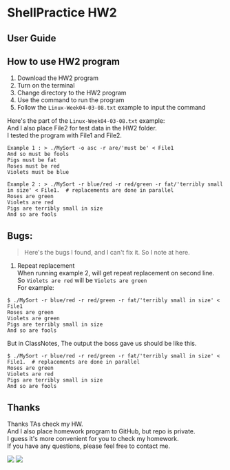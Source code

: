 # ShellPractice HW2
## User Guide

How to use HW2 program
---
1. Download the HW2 program
2. Turn on the terminal
3. Change directory to the HW2 program
4. Use the command to run the program
5. Follow the `Linux-Week04-03-08.txt`  example to input the command

Here's the part of the `Linux-Week04-03-08.txt` example:  
And I also place File2 for test data in the HW2 folder.  
I tested the program with File1 and File2.  

```
Example 1 : > ./MySort -o asc -r are/'must be' < File1
And so must be fools
Pigs must be fat
Roses must be red
Violets must be blue

Example 2 : > ./MySort -r blue/red -r red/green -r fat/'terribly small in size' < File1.  # replacements are done in parallel
Roses are green
Violets are red
Pigs are terribly small in size
And so are fools
```

## Bugs:
> Here's the bugs I found, and I can't fix it. So I note at here.
1. Repeat replacement  
  When running example 2, will get repeat replacement on second line.  
  So `Violets are red` will be `Violets are green`  
  For example:  
  ```shell
  $ ./MySort -r blue/red -r red/green -r fat/'terribly small in size' < File1
Roses are green
Violets are green
Pigs are terribly small in size
And so are fools
  ```

  But in ClassNotes, The output the boss gave us should be like this.
  ```shell
  $ ./MySort -r blue/red -r red/green -r fat/'terribly small in size' < File1.  # replacements are done in parallel
Roses are green
Violets are red
Pigs are terribly small in size
And so are fools
  ```


## Thanks
Thanks TAs check my HW.  
And I also place homework program to GitHub, but repo is private.  
I guess it's more convenient for you to check my homework.  
If you have any questions, please feel free to contact me.  
<p align="">
<a href="https://github.com/bluehomewu"> <img src="https://img.shields.io/badge/-Github-000?style=flat&logo=Github&logoColor=white" /></a>
<a href="mailto:bluehome.wu@gmail.com"> <img src="https://img.shields.io/badge/-Gmail-c14438?style=flat&logo=Gmail&logoColor=white" /></p></a>